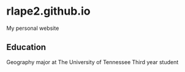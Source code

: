 # rlape2.github.io
My personal website 

## Education
Geography major at The University of Tennessee
Third year student
